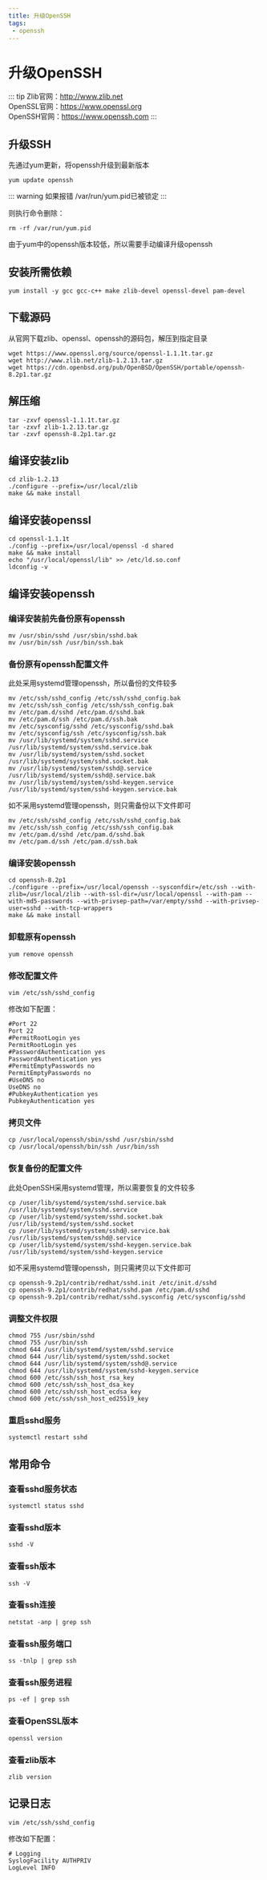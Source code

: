 ```yaml
---
title: 升级OpenSSH
tags:
 - openssh
---
```


# 升级OpenSSH

::: tip
Zlib官网：http://www.zlib.net <br/>
OpenSSL官网：https://www.openssl.org <br/>
OpenSSH官网：https://www.openssh.com
:::


## 升级SSH
先通过yum更新，将openssh升级到最新版本

```shell
yum update openssh
```
::: warning
如果报错 /var/run/yum.pid已被锁定
:::

则执行命令删除：
```shell
rm -rf /var/run/yum.pid
```
由于yum中的openssh版本较低，所以需要手动编译升级openssh

## 安装所需依赖

```shell
yum install -y gcc gcc-c++ make zlib-devel openssl-devel pam-devel
```

## 下载源码
从官网下载zlib、openssl、openssh的源码包，解压到指定目录

```shell
wget https://www.openssl.org/source/openssl-1.1.1t.tar.gz
wget http://www.zlib.net/zlib-1.2.13.tar.gz
wget https://cdn.openbsd.org/pub/OpenBSD/OpenSSH/portable/openssh-8.2p1.tar.gz
```

## 解压缩
```shell
tar -zxvf openssl-1.1.1t.tar.gz
tar -zxvf zlib-1.2.13.tar.gz
tar -zxvf openssh-8.2p1.tar.gz
```

## 编译安装zlib
```shell
cd zlib-1.2.13
./configure --prefix=/usr/local/zlib
make && make install
```

## 编译安装openssl
```shell
cd openssl-1.1.1t
./config --prefix=/usr/local/openssl -d shared
make && make install
echo "/usr/local/openssl/lib" >> /etc/ld.so.conf
ldconfig -v
```

## 编译安装openssh

### 编译安装前先备份原有openssh
```shell
mv /usr/sbin/sshd /usr/sbin/sshd.bak
mv /usr/bin/ssh /usr/bin/ssh.bak
```

### 备份原有openssh配置文件
此处采用systemd管理openssh，所以备份的文件较多
```shell
mv /etc/ssh/sshd_config /etc/ssh/sshd_config.bak
mv /etc/ssh/ssh_config /etc/ssh/ssh_config.bak
mv /etc/pam.d/sshd /etc/pam.d/sshd.bak
mv /etc/pam.d/ssh /etc/pam.d/ssh.bak
mv /etc/sysconfig/sshd /etc/sysconfig/sshd.bak
mv /etc/sysconfig/ssh /etc/sysconfig/ssh.bak
mv /usr/lib/systemd/system/sshd.service /usr/lib/systemd/system/sshd.service.bak
mv /usr/lib/systemd/system/sshd.socket /usr/lib/systemd/system/sshd.socket.bak
mv /usr/lib/systemd/system/sshd@.service /usr/lib/systemd/system/sshd@.service.bak
mv /usr/lib/systemd/system/sshd-keygen.service /usr/lib/systemd/system/sshd-keygen.service.bak
```

如不采用systemd管理openssh，则只需备份以下文件即可
```shell
mv /etc/ssh/sshd_config /etc/ssh/sshd_config.bak
mv /etc/ssh/ssh_config /etc/ssh/ssh_config.bak
mv /etc/pam.d/sshd /etc/pam.d/sshd.bak
mv /etc/pam.d/ssh /etc/pam.d/ssh.bak
```


### 编译安装openssh
```shell
cd openssh-8.2p1
./configure --prefix=/usr/local/openssh --sysconfdir=/etc/ssh --with-zlib=/usr/local/zlib --with-ssl-dir=/usr/local/openssl --with-pam --with-md5-passwords --with-privsep-path=/var/empty/sshd --with-privsep-user=sshd --with-tcp-wrappers
make && make install
```

### 卸载原有openssh
```shell
yum remove openssh
```

### 修改配置文件
```shell
vim /etc/ssh/sshd_config
```

修改如下配置：
```shell
#Port 22
Port 22
#PermitRootLogin yes
PermitRootLogin yes
#PasswordAuthentication yes
PasswordAuthentication yes
#PermitEmptyPasswords no
PermitEmptyPasswords no
#UseDNS no
UseDNS no
#PubkeyAuthentication yes
PubkeyAuthentication yes
```

### 拷贝文件
```shell
cp /usr/local/openssh/sbin/sshd /usr/sbin/sshd
cp /usr/local/openssh/bin/ssh /usr/bin/ssh
```

### 恢复备份的配置文件
此处OpenSSH采用systemd管理，所以需要恢复的文件较多
```shell
cp /user/lib/systemd/system/sshd.service.bak /usr/lib/systemd/system/sshd.service
cp /user/lib/systemd/system/sshd.socket.bak /usr/lib/systemd/system/sshd.socket
cp /user/lib/systemd/system/sshd@.service.bak /usr/lib/systemd/system/sshd@.service
cp /user/lib/systemd/system/sshd-keygen.service.bak /usr/lib/systemd/system/sshd-keygen.service
```
如不采用systemd管理openssh，则只需拷贝以下文件即可
```shell
cp openssh-9.2p1/contrib/redhat/sshd.init /etc/init.d/sshd
cp openssh-9.2p1/contrib/redhat/sshd.pam /etc/pam.d/sshd
cp openssh-9.2p1/contrib/redhat/sshd.sysconfig /etc/sysconfig/sshd
```

### 调整文件权限
```shell
chmod 755 /usr/sbin/sshd
chmod 755 /usr/bin/ssh
chmod 644 /usr/lib/systemd/system/sshd.service
chmod 644 /usr/lib/systemd/system/sshd.socket
chmod 644 /usr/lib/systemd/system/sshd@.service
chmod 644 /usr/lib/systemd/system/sshd-keygen.service
chmod 600 /etc/ssh/ssh_host_rsa_key
chmod 600 /etc/ssh/ssh_host_dsa_key
chmod 600 /etc/ssh/ssh_host_ecdsa_key
chmod 600 /etc/ssh/ssh_host_ed25519_key
```

### 重启sshd服务
```shell
systemctl restart sshd
```

## 常用命令

### 查看sshd服务状态
```shell
systemctl status sshd
```

### 查看sshd版本
```shell
sshd -V
```

### 查看ssh版本
```shell
ssh -V
```

### 查看ssh连接
```shell
netstat -anp | grep ssh
```

### 查看ssh服务端口
```shell
ss -tnlp | grep ssh
```

### 查看ssh服务进程
```shell
ps -ef | grep ssh
```

### 查看OpenSSL版本
```shell
openssl version
```

### 查看zlib版本
```shell
zlib version
```

## 记录日志

```shell
vim /etc/ssh/sshd_config
```
修改如下配置：

```shell
# Logging
SyslogFacility AUTHPRIV
LogLevel INFO
```




